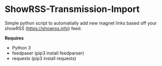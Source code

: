# ShowRSS-Transmission-Import
Simple python script to automatially add new magnet links based off your showRSS (https://showrss.info) feed.

**Requires**
* Python 3
* feedpaser (pip3 install feedparser)
* requests (pip3 install requests)
